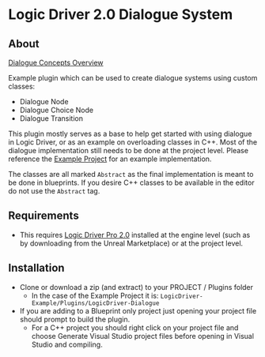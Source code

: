 # Logic Driver 2.0 Dialogue System

## About
[Dialogue Concepts Overview](https://logicdriver.recursoft.net/docs/pages/dialogue/)

Example plugin which can be used to create dialogue systems using custom classes:
- Dialogue Node
- Dialogue Choice Node
- Dialogue Transition

This plugin mostly serves as a base to help get started with using dialogue in Logic Driver, or as an example on overloading classes in C++. Most of the dialogue implementation still needs to be done at the project level. Please reference the [Example Project](https://github.com/Recursoft/LogicDriver-Example) for an example implementation.

The classes are all marked `Abstract` as the final implementation is meant to be done in blueprints. If you desire C++ classes to be available in the editor do not use the `Abstract` tag.

## Requirements

- This requires [Logic Driver Pro 2.0](https://www.unrealengine.com/marketplace/en-US/product/logic-driver-state-machine-blueprint-editor) installed at the engine level (such as by downloading from the Unreal Marketplace) or at the project level.

## Installation

- Clone or download a zip (and extract) to your PROJECT / Plugins folder
    - In the case of the Example Project it is: `LogicDriver-Example/Plugins/LogicDriver-Dialogue`
- If you are adding to a Blueprint only project just opening your project file should prompt to build the plugin.
    - For a C++ project you should right click on your project file and choose Generate Visual Studio project files before opening in Visual Studio and compiling.
